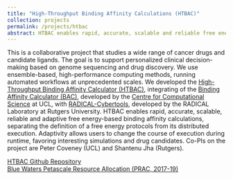 ```yaml
---
title: "High-Throughput Binding Affinity Calculations (HTBAC)"
collection: projects
permalink: /projects/htbac
abstract: HTBAC enables rapid, accurate, scalable and reliable free energy-based binding affinity calculations.
---
```


This is a collaborative project that studies a wide range of cancer drugs and candidate ligands. The goal is to support personalized clinical decision-making based on genome sequencing and drug discovery. We use ensemble-based, high-performance computing methods, running automated workflows at unprecedented scales. We developed the [High-Throughput Binding Affinity Calculator (HTBAC)](https://github.com/radical-cybertools/htbac), integrating of the [Binding Affinity Calculator (BAC)](https://pubs.acs.org/doi/10.1021/ci8000937), developed by the [Centre for Computational Science](http://ccs.chem.ucl.ac.uk/) at UCL, with [RADICAL-Cybertools](https://radical-cybertools.github.io/), developed by the RADICAL Laboratory at Rutgers University. HTBAC enables rapid, accurate, scalable, reliable and adaptive free energy-based binding affinity calculations, separating the definition of a free energy protocols from its distributed execution. Adaptivity allows users to change the course of execution during runtime, favoring interesting simulations and drug candidates. Co-PIs on the project are Peter Coveney (UCL) and Shantenu Jha (Rutgers).

<a href="https://github.com/radical-cybertools/htbac"><i class="fa fa-github"></i> HTBAC Github Repository</a><br>
<a href="https://www.nsf.gov/pubs/2017/nsf17542/nsf17542.htm"><i class="fa fa-nsf"></i>Blue Waters Petascale Resource Allocation (PRAC, 2017-19)</a><br>